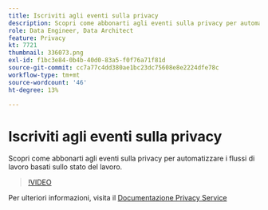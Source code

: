 ```yaml
---
title: Iscriviti agli eventi sulla privacy
description: Scopri come abbonarti agli eventi sulla privacy per automatizzare i flussi di lavoro basati sullo stato del lavoro.
role: Data Engineer, Data Architect
feature: Privacy
kt: 7721
thumbnail: 336073.png
exl-id: f1bc3e84-0b4b-40d0-83a5-f0f76a71f81d
source-git-commit: cc7a77c4dd380ae1bc23dc75608e8e2224dfe78c
workflow-type: tm+mt
source-wordcount: '46'
ht-degree: 13%

---
```



# Iscriviti agli eventi sulla privacy

Scopri come abbonarti agli eventi sulla privacy per automatizzare i flussi di lavoro basati sullo stato del lavoro.

>[!VIDEO](https://video.tv.adobe.com/v/336073?quality=12&learn=on)

Per ulteriori informazioni, visita il [Documentazione Privacy Service](https://experienceleague.adobe.com/docs/experience-platform/privacy/home.html?lang=it)
